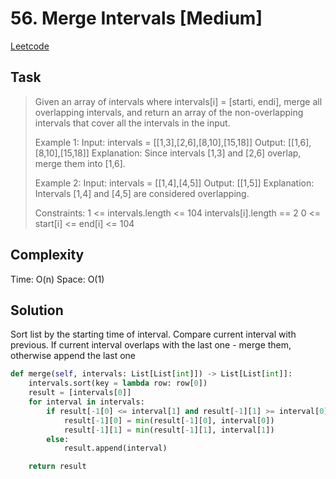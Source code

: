 # 56. Merge Intervals [Medium]

[Leetcode](https://leetcode.com/problems/merge-intervals/description/)

## Task

> Given an array of intervals where intervals[i] = [starti, endi], merge all overlapping intervals, and return an array of the non-overlapping intervals that cover all the intervals in the input.
> 
> Example 1:
> Input: intervals = [[1,3],[2,6],[8,10],[15,18]]
> Output: [[1,6],[8,10],[15,18]]
> Explanation: Since intervals [1,3] and [2,6] overlap, merge them into [1,6].
> 
> Example 2:
> Input: intervals = [[1,4],[4,5]]
> Output: [[1,5]]
> Explanation: Intervals [1,4] and [4,5] are considered overlapping.
> 
> Constraints:
> 1 <= intervals.length <= 104
> intervals[i].length == 2
> 0 <= start[i] <= end[i] <= 104

## Complexity

Time: O(n)
Space: O(1)

## Solution

Sort list by the starting time of interval. Compare current interval with previous. If current interval overlaps with the last one - merge them, otherwise append the last one

```python
def merge(self, intervals: List[List[int]]) -> List[List[int]]:
    intervals.sort(key = lambda row: row[0])
    result = [intervals[0]]
    for interval in intervals:
        if result[-1[0] <= interval[1] and result[-1][1] >= interval[0]: # intervals are overlaped
            result[-1][0] = min(result[-1][0], interval[0])
            result[-1][1] = min(result[-1][1], interval[1])
        else:
            result.append(interval)

    return result
```